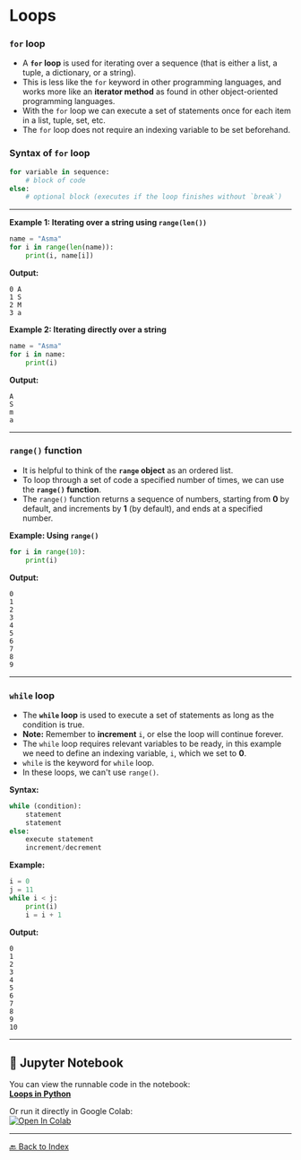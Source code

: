 # Loops

### `for` loop

- A **`for` loop** is used for iterating over a sequence (that is either a list, a tuple, a dictionary, or a string).
- This is less like the `for` keyword in other programming languages, and works more like an **iterator method** as found in other object-oriented programming languages.
- With the `for` loop we can execute a set of statements once for each item in a list, tuple, set, etc.
- The `for` loop does not require an indexing variable to be set beforehand.

### Syntax of `for` loop

```python
for variable in sequence:
    # block of code
else:
    # optional block (executes if the loop finishes without `break`)
```

---

**Example 1: Iterating over a string using `range(len())`**

```python
name = "Asma"
for i in range(len(name)):
    print(i, name[i])
````

**Output:**

```
0 A
1 S
2 M
3 a
```

**Example 2: Iterating directly over a string**

```python
name = "Asma"
for i in name:
    print(i)
```

**Output:**

```
A
S
m
a
```

---

### `range()` function

* It is helpful to think of the **`range` object** as an ordered list.
* To loop through a set of code a specified number of times, we can use the **`range()` function**.
* The `range()` function returns a sequence of numbers, starting from **0** by default, and increments by **1** (by default), and ends at a specified number.

**Example: Using `range()`**

```python
for i in range(10):
    print(i)
```

**Output:**

```
0
1
2
3
4
5
6
7
8
9
```

---

### `while` loop

* The **`while` loop** is used to execute a set of statements as long as the condition is true.
* **Note:** Remember to **increment** `i`, or else the loop will continue forever.
* The `while` loop requires relevant variables to be ready, in this example we need to define an indexing variable, `i`, which we set to **0**.
* `while` is the keyword for `while` loop.
* In these loops, we can't use `range()`.

**Syntax:**

```python
while (condition):
    statement
    statement
else:
    execute statement
    increment/decrement
```

**Example:**

```python
i = 0
j = 11
while i < j:
    print(i)
    i = i + 1
```

**Output:**

```
0
1
2
3
4
5
6
7
8
9
10
```

---

## 📗 Jupyter Notebook
You can view the runnable code in the notebook:  
[**Loops in Python**](./Notebook/Loops_in_Python.ipynb)

Or run it directly in Google Colab:  
[![Open In Colab](https://colab.research.google.com/assets/colab-badge.svg)](https://colab.research.google.com/github/asma-afzal-sayyed/python-fundamentals-2025/blob/main/Notebook/Loops_in_Python.ipynb)

---
[🔙 Back to Index](README.md)

